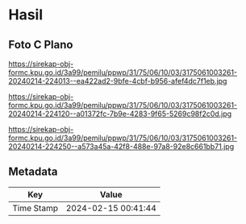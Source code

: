 # Hasil

## Foto C Plano

https://sirekap-obj-formc.kpu.go.id/3a99/pemilu/ppwp/31/75/06/10/03/3175061003261-20240214-224013--ea422ad2-9bfe-4cbf-b956-afef4dc7f1eb.jpg

https://sirekap-obj-formc.kpu.go.id/3a99/pemilu/ppwp/31/75/06/10/03/3175061003261-20240214-224120--a01372fc-7b9e-4283-9f65-5269c98f2c0d.jpg

https://sirekap-obj-formc.kpu.go.id/3a99/pemilu/ppwp/31/75/06/10/03/3175061003261-20240214-224250--a573a45a-42f8-488e-97a8-92e8c661bb71.jpg


## Metadata

| Key        | Value               |
| ---------- | ------------------- |
| Time Stamp | 2024-02-15 00:41:44 |



